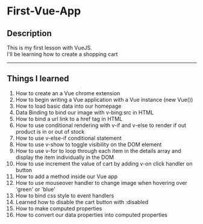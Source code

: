 # First-Vue-App

## Description

This is my first lesson with VueJS.<br>
I'll be learning how to create a shopping cart

---

## Things I learned

1) How to create an a Vue chrome extension
2) How to begin writing a Vue application with a Vue instance (new Vue())
3) How to load basic data into our homepage
4) Data Binding to bind our image with v-bing:src in HTML
5) How to bind a url link to a href tag in HTML
6) How to use conditional rendering with v-if and v-else to render if out product is in or out of stock
7) How to use v-else-if conditional statement
8) How to use v-show to toggle visibility on the DOM element
9) How to use v-for to loop through each item in the details array and display the item individually in the DOM
10) How to use increment the value of cart by adding v-on click handler on button
11) How to add a method inside our Vue app
12) How to use mouseover handler to change image when hovering over 'green' or 'blue'
13) How to bind css style to event handlers
14) Learned how to disable the cart button with :disabled
15) How to make computed properties
16) How to convert our data properties into computed properties